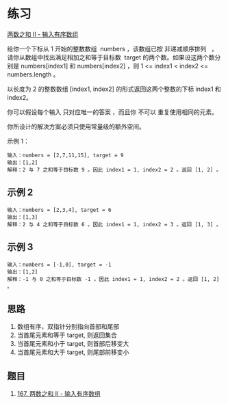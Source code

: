 # 练习

[两数之和 II - 输入有序数组](https://leetcode.cn/leetbook/read/array-and-string/cnkjg/)

给你一个下标从 1 开始的整数数组  numbers ，该数组已按 非递减顺序排列   ，请你从数组中找出满足相加之和等于目标数  target 的两个数。如果设这两个数分别是 numbers[index1] 和 numbers[index2] ，则 1 <= index1 < index2 <= numbers.length 。

以长度为 2 的整数数组 [index1, index2] 的形式返回这两个整数的下标 index1 和 index2。

你可以假设每个输入 只对应唯一的答案 ，而且你 不可以 重复使用相同的元素。

你所设计的解决方案必须只使用常量级的额外空间。

示例 1：

```text
输入：numbers = [2,7,11,15], target = 9
输出：[1,2]
解释：2 与 7 之和等于目标数 9 。因此 index1 = 1, index2 = 2 。返回 [1, 2] 。
```

## 示例 2

```text
输入：numbers = [2,3,4], target = 6
输出：[1,3]
解释：2 与 4 之和等于目标数 6 。因此 index1 = 1, index2 = 3 。返回 [1, 3] 。
```

## 示例 3

```text
输入：numbers = [-1,0], target = -1
输出：[1,2]
解释：-1 与 0 之和等于目标数 -1 。因此 index1 = 1, index2 = 2 。返回 [1, 2] 。
```

## 思路

1. 数组有序，双指针分别指向首部和尾部
2. 当首尾元素和等于 target, 则返回集合
3. 当首尾元素和小于 target, 则首部后移变大
4. 当首尾元素和大于 target, 则尾部前移变小

## 题目

1. [167. 两数之和 II - 输入有序数组](https://leetcode.cn/problems/two-sum-ii-input-array-is-sorted/)
